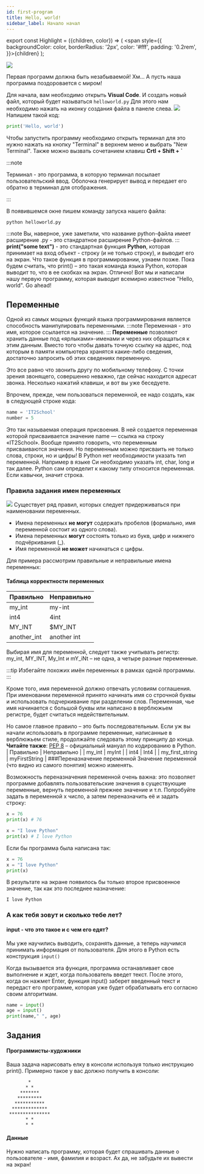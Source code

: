 ```yaml
---
id: first-program
title: Hello, world!
sidebar_label: Начало начал
---
```


export const Highlight = ({children, color}) => ( <span style={{
      backgroundColor: color,
      borderRadius: '2px',
      color: '#fff',
      padding: '0.2rem',
    }}>{children}</span> );

<Row className="justify-content-md-center">
    <Col xs={12} sm={4} md={4}>
        <img src="python-images/when-your-code-outputs-hello-world-4585493.png"/>
    </Col>
</Row>

Первая программ должна быть незабываемой! Хм... А пусть наша программа поздоровается с миром!

Для начала, вам необходимо открыть **Visual Code**. И создать новый файл, который будет называться `helloworld.py` Для этого нам необходимо нажать на иконку создания файла в панеле слева. 
![](python-images/vscodestart.png)
Напишем такой код:
```python
print('Hello, world')
```
Чтобы запустить программу необходимо открыть терминал для это нужно нажать на кнопку "Terminal" в верхнем меню и выбрать "New Terminal".  Также можно вызвать сочетанием клавиш **Crtl + Shift + `**

:::note

<Highlight color="#ff6600">Терминал</Highlight> - это программа, в которую терминал посылает пользовательский ввод. Оболочка генерирует вывод и передает его обратно в терминал для отображения.

:::

В появившемся окне пишем команду запуска нашего файла:
```notebook
python helloworld.py
```
:::note
Вы, наверное, уже заметили, что название python-файла имеет расширение .py - это стандратное расширение Python-файлов. 
:::
**print("some text")** - это стандартная функция **Python**, которая принимает на вход объект - строку (и не только строку), и выводит его на экран.  Что такое функция в программировании, узнаем позже. Пока будем считать, что print() – это такая команда языка Python, которая выводит то, что в ее скобках на экран.
Отлично! Вот мы и написали нашу первую программу, которая выводит всемирно известное "Hello, world".  Go ahead!

## Переменные
Одной из самых мощных функций языка программирования является способность манипулировать переменными. 
:::note
Переменная - это имя, которое ссылается на значение.
:::
**Переменные** позволяют хранить данные под «ярлыками»-именами и через них обращаться к этим данным. Вместо того чтобы давать точную ссылку на адрес, под которым в памяти компьютера хранятся какие-либо сведения, достаточно запро­сить об этих сведениях переменную.

Это все равно что звонить другу по мобильному телефону. С точки зрения звонящего, совершенно неважно, где сейчас нахо­дится адресат звонка. Несколько нажатий клавиши, и вот вы уже беседуете.

Впрочем, прежде, чем пользоваться переменной, ее надо создать, как в следующей строке кода:
```python
name = 'IT2School'
number = 5
```
Это так называемая операция присвоения. В ней создается переменная которой присваивается значение name — ссылка на строку «IT2School». Вообще принято говорить, что переменным присваиваются значения. Но переменным можно присваить не только слова, строки, но и цифры!  В Python нет необходимости указать тип переменной. Например в языке Си необходимо указать int, char, long и так далее. Python сам определит к какому типу относится переменная. Если кавычки, значит строка.

### Правила задания имен переменных
![](python-images/rules.jpg)
Существует ряд правил, которых следует придерживаться при наименовании переменных.
- Имена переменных **не могут** содержать пробелов (формально, имя переменной состоит из одного слова).
- Имена переменных **могут** состоять только из букв, цифр и нижнего подчёркивания (_).
- Имя переменной **не может** начинаться с цифры.

Для примера рассмотрим правильные и неправильные имена переменных:
#### Таблица корректности переменных
| Правильно | Неправильно |
| ----------|--------|
| my_int | my-int |
| int4 | 4int |
|MY_INT | $MY_INT|
|another_int | another int|

Выбирая имя для переменной, следует также учитывать регистр: my_int, MY_INT, My_Int и mY_iNt – не одна, а четыре разные переменные.

:::tip
Избегайте похожих имён переменных в рамках одной программы.
:::

Кроме того, имя переменной должно отвечать условиям соглашения. При именовании переменной принято начинать имя со строчной буквы и использовать подчеркивание при разделении слов. Переменная, чье имя начинается с большой буквы или написано в верблюжьем регистре, будет считаться недействительным.

Но самое главное правило – это быть последовательным. Если уж вы начали использовать в программе переменные, написанные в верблюжьем стиле, продолжайте следовать этому принципу до конца.
**Читайте также**: [PEP 8](https://www.python.org/dev/peps/pep-0008/) – официальный мануал по кодированию в Python.
| Правильно | Неправильно |
| my_int | myInt | 
| int4 | Int4 |
| my_first_string | myFirstString |
###Переназначение переменной
Значение переменной (что видно из самого понятия) можно изменять.

Возможность переназначения переменной очень важна: это позволяет программе добавлять пользовательские значения в существующие переменные, вернуть переменной прежнее значение и т.п.
Попробуйте задать в переменной x число, а затем переназначить её и задать строку:
```python
x = 76
print(x) # 76

x = "I love Python"
print(x) # I love Python
```
Если бы программа была написана так:
```python
x = 76
x = "I love Python"
print(x)
```
В результате на экране появилось бы только второе присвоенное значение, так как это последнее назначение:
```
I love Python
```

### А как тебя зовут и сколько тебе лет?

#### input - что это такое и с чем его едят?
Мы уже научились выводить, сохранять данные, а теперь научимся принимать информация от пользователя. Для этого в Python есть конструкция `input()`

Когда вызывается эта функция, программа останавливает свое выполнение и ждет, когда пользователь введет текст. После этого, когда он нажмет Enter, функция input() заберет введенный текст и передаст его программе, которая уже будет обрабатывать его согласно своим алгоритмам.
```python
name = input()
age = input()
print(name," ", age)
```
## Задания

#### Программисты-художники
Ваша задача нарисовать елку в консоли используя только инструкцию print(). Примерно такое у вас должно получить в консоли: 
```notebook
        *
       * *
     *******
    *********
   ***********
  *************
 ***************
       * *
       * *
```
#### Данные
Нужно написать программу, которая будет спрашивать данные о пользователе - имя, фамилия и возраст. Ах да, не забудьте их вывести на экран!